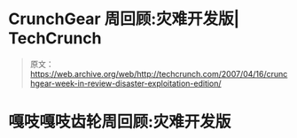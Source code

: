 # CrunchGear 周回顾:灾难开发版| TechCrunch

> 原文：<https://web.archive.org/web/http://techcrunch.com/2007/04/16/crunchgear-week-in-review-disaster-exploitation-edition/>

# 嘎吱嘎吱齿轮周回顾:灾难开发版